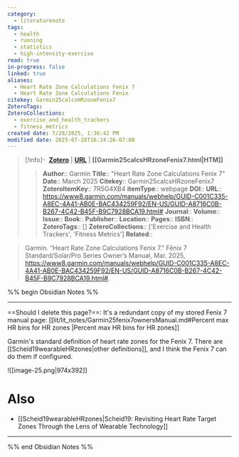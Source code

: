 ```yaml
---
category:
  - literaturenote
tags:
  - health
  - running
  - statistics
  - high-intensity-exercise
read: true
in-progress: false
linked: true
aliases:
  - Heart Rate Zone Calculations Fenix 7
  - Heart Rate Zone Calculations Fenix
citekey: Garmin25calcsHRzoneFenix7
ZoteroTags: 
ZoteroCollections:
  - exercise_and_health_trackers
  - fitness_metrics
created date: 7/28/2025, 1:36:42 PM
modified date: 2025-07-28T16:24:26-07:00
---
```


> [!info]- &nbsp;[**Zotero**](zotero://select/library/items/7R5G4XB4)  | [**URL**](https://www8.garmin.com/manuals/webhelp/GUID-C001C335-A8EC-4A41-AB0E-BAC434259F92/EN-US/GUID-A8716C0B-B267-4C42-B45F-B9C7928BCA19.html#) | **[[Garmin25calcsHRzoneFenix7.html|HTM]]**
>> **Author**:: Garmin
> **Title**:: "Heart Rate Zone Calculations Fenix 7"
> **Date**:: March 2025
> **Citekey**:: Garmin25calcsHRzoneFenix7
> **ZoteroItemKey**:: 7R5G4XB4
> **itemType**:: webpage
> **DOI**:: 
> **URL**:: https://www8.garmin.com/manuals/webhelp/GUID-C001C335-A8EC-4A41-AB0E-BAC434259F92/EN-US/GUID-A8716C0B-B267-4C42-B45F-B9C7928BCA19.html#
> **Journal**:: 
> **Volume**:: 
> **Issue**:: 
> **Book**:: 
> **Publisher**:: 
> **Location**:: 
> **Pages**:: 
> **ISBN**:: 
> **ZoteroTags**:: []
> **ZoteroCollections**:: ['Exercise and Health Trackers', 'Fitness Metrics']
> **Related**::

>  Garmin. “Heart Rate Zone Calculations Fenix 7.” Fēnix 7 Standard/Solar/Pro Series Owner’s Manual, Mar. 2025, https://www8.garmin.com/manuals/webhelp/GUID-C001C335-A8EC-4A41-AB0E-BAC434259F92/EN-US/GUID-A8716C0B-B267-4C42-B45F-B9C7928BCA19.html#.

%% begin Obsidian Notes %%
___
==Should I delete this page?==: It's a redundant copy of my stored Fenix 7 manual page: [[lit/lit_notes/Garmin25fenix7ownersManual.md#Percent max HR bins for HR zones |Percent max HR bins for HR zones]]

Garmin's standard definition of heart rate zones for the Fenix 7.  There are [[Scheid19wearableHRzones|other definitions]], and I think the Fenix 7 can do them if configured.

![[image-25.png|974x392]]
# Also

- [[Scheid19wearableHRzones|Scheid19: Revisiting Heart Rate Target Zones Through the Lens of Wearable Technology]] 
___
%% end Obsidian Notes %%
